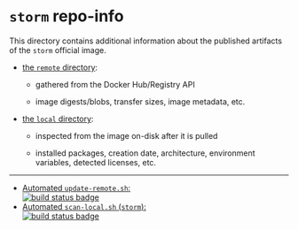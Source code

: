 # `storm` repo-info

This directory contains additional information about the published artifacts of the `storm` official image.

-	[the `remote` directory](remote/):

	-	gathered from the Docker Hub/Registry API

	-	image digests/blobs, transfer sizes, image metadata, etc.

-	[the `local` directory](local/):

	-	inspected from the image on-disk after it is pulled

	-	installed packages, creation date, architecture, environment variables, detected licenses, etc.

---

-	[Automated `update-remote.sh`:  
	![build status badge](https://doi-janky.infosiftr.net/job/repo-info/job/remote/badge/icon)](https://doi-janky.infosiftr.net/job/repo-info/job/remote/)
-	[Automated `scan-local.sh` (`storm`):  
	![build status badge](https://doi-janky.infosiftr.net/job/repo-info/job/local/job/storm/badge/icon)](https://doi-janky.infosiftr.net/job/repo-info/job/local/job/storm)

